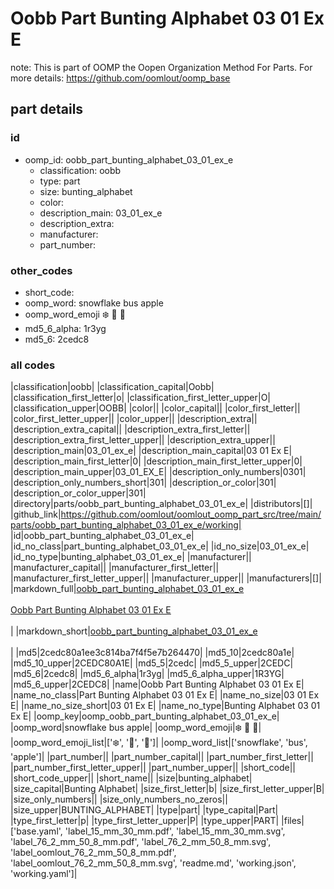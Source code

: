 # Oobb Part Bunting Alphabet 03 01 Ex E  

note: This is part of OOMP the Oopen Organization Method For Parts. For more details: https://github.com/oomlout/oomp_base

##  part details





### id
* oomp_id: oobb_part_bunting_alphabet_03_01_ex_e
  * classification: oobb
  * type: part
  * size: bunting_alphabet
  * color: 
  * description_main: 03_01_ex_e
  * description_extra: 
  * manufacturer: 
  * part_number: 

### other_codes
* short_code: 
* oomp_word: snowflake bus apple
* oomp_word_emoji :snowflake: :bus: :apple:
* md5_6_alpha: 1r3yg
* md5_6: 2cedc8

### all codes 
|classification|oobb|
|classification_capital|Oobb|
|classification_first_letter|o|
|classification_first_letter_upper|O|
|classification_upper|OOBB|
|color||
|color_capital||
|color_first_letter||
|color_first_letter_upper||
|color_upper||
|description_extra||
|description_extra_capital||
|description_extra_first_letter||
|description_extra_first_letter_upper||
|description_extra_upper||
|description_main|03_01_ex_e|
|description_main_capital|03 01 Ex E|
|description_main_first_letter|0|
|description_main_first_letter_upper|0|
|description_main_upper|03_01_EX_E|
|description_only_numbers|0301|
|description_only_numbers_short|301|
|description_or_color|301|
|description_or_color_upper|301|
|directory|parts/oobb_part_bunting_alphabet_03_01_ex_e|
|distributors|[]|
|github_link|https://github.com/oomlout/oomlout_oomp_part_src/tree/main/parts/oobb_part_bunting_alphabet_03_01_ex_e/working|
|id|oobb_part_bunting_alphabet_03_01_ex_e|
|id_no_class|part_bunting_alphabet_03_01_ex_e|
|id_no_size|03_01_ex_e|
|id_no_type|bunting_alphabet_03_01_ex_e|
|manufacturer||
|manufacturer_capital||
|manufacturer_first_letter||
|manufacturer_first_letter_upper||
|manufacturer_upper||
|manufacturers|[]|
|markdown_full|[oobb_part_bunting_alphabet_03_01_ex_e](https://github.com/oomlout/oomlout_oomp_part_src/tree/main/parts/oobb_part_bunting_alphabet_03_01_ex_e/working)<br>[](https://github.com/oomlout/oomlout_oomp_part_src/tree/main/parts/oobb_part_bunting_alphabet_03_01_ex_e/working)<br>[Oobb Part Bunting Alphabet 03 01 Ex E](https://github.com/oomlout/oomlout_oomp_part_src/tree/main/parts/oobb_part_bunting_alphabet_03_01_ex_e/working)<br><br>|
|markdown_short|[oobb_part_bunting_alphabet_03_01_ex_e](https://github.com/oomlout/oomlout_oomp_part_src/tree/main/parts/oobb_part_bunting_alphabet_03_01_ex_e/working)<br><br>|
|md5|2cedc80a1ee3c814ba7f4f5e7b264470|
|md5_10|2cedc80a1e|
|md5_10_upper|2CEDC80A1E|
|md5_5|2cedc|
|md5_5_upper|2CEDC|
|md5_6|2cedc8|
|md5_6_alpha|1r3yg|
|md5_6_alpha_upper|1R3YG|
|md5_6_upper|2CEDC8|
|name|Oobb Part Bunting Alphabet 03 01 Ex E|
|name_no_class|Part Bunting Alphabet 03 01 Ex E|
|name_no_size|03 01 Ex E|
|name_no_size_short|03 01 Ex E|
|name_no_type|Bunting Alphabet 03 01 Ex E|
|oomp_key|oomp_oobb_part_bunting_alphabet_03_01_ex_e|
|oomp_word|snowflake bus apple|
|oomp_word_emoji|:snowflake: :bus: :apple:|
|oomp_word_emoji_list|[':snowflake:', ':bus:', ':apple:']|
|oomp_word_list|['snowflake', 'bus', 'apple']|
|part_number||
|part_number_capital||
|part_number_first_letter||
|part_number_first_letter_upper||
|part_number_upper||
|short_code||
|short_code_upper||
|short_name||
|size|bunting_alphabet|
|size_capital|Bunting Alphabet|
|size_first_letter|b|
|size_first_letter_upper|B|
|size_only_numbers||
|size_only_numbers_no_zeros||
|size_upper|BUNTING_ALPHABET|
|type|part|
|type_capital|Part|
|type_first_letter|p|
|type_first_letter_upper|P|
|type_upper|PART|
|files|['base.yaml', 'label_15_mm_30_mm.pdf', 'label_15_mm_30_mm.svg', 'label_76_2_mm_50_8_mm.pdf', 'label_76_2_mm_50_8_mm.svg', 'label_oomlout_76_2_mm_50_8_mm.pdf', 'label_oomlout_76_2_mm_50_8_mm.svg', 'readme.md', 'working.json', 'working.yaml']|
